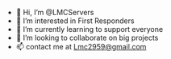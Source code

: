 - 👋 Hi, I’m @LMCServers
- 👀 I’m interested in First Responders
- 🌱 I’m currently learning to support everyone
- 💞️ I’m looking to collaborate on big projects
- 📫 contact me at Lmc2959@gmail.com 

<!---
LMCServers/LMCServers is a ✨ special ✨ repository because its `README.md` (this file) appears on your GitHub profile.
You can click the Preview link to take a look at your changes.
--->

